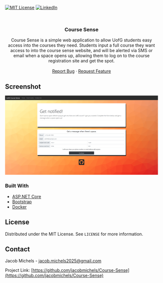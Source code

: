 <!--
*** Thanks for checking out the Best-README-Template. If you have a suggestion
*** that would make this better, please fork the repo and create a pull request
*** or simply open an issue with the tag "enhancement".
*** Thanks again! Now go create something AMAZING! :D
***
***
***
*** To avoid retyping too much info. Do a search and replace for the following:
*** github_username, repo_name, twitter_handle, email, project_title, project_description
-->



<!-- PROJECT SHIELDS -->
<!--
*** I'm using markdown "reference style" links for readability.
*** Reference links are enclosed in brackets [ ] instead of parentheses ( ).
*** See the bottom of this document for the declaration of the reference variables
*** for contributors-url, forks-url, etc. This is an optional, concise syntax you may use.
*** https://www.markdownguide.org/basic-syntax/#reference-style-links
-->

[![MIT License][license-shield]][license-url]
[![LinkedIn][linkedin-shield]][linkedin-url]

<br />
<p align="center">
  <h3 align="center">Course Sense</h3>

  <p align="center">
    Course Sense is a simple web application to allow UofG students easy access into the courses they need. Students input a full course they want access to into the course sense website, and will be alerted via SMS or email when a space opens up, allowing them to log on to the course registration site and get the spot.
    <br />
    <br />
    <a href="https://github.com/jacobmichels/Course-Sense/issues">Report Bug</a>
    ·
    <a href="https://github.com/jacobmichels/Course-Sense/issues">Request Feature</a>
  </p>
</p>


<!-- ABOUT THE PROJECT -->
## Screenshot

[![Product Name Screen Shot][product-screenshot]](https://example.com)


### Built With

* [ASP.NET Core](https://docs.microsoft.com/en-us/aspnet/core/?view=aspnetcore-5.0)
* [Bootstrap](https://getbootstrap.com/)
* [Docker](https://www.docker.com/)

<!-- LICENSE -->
## License

Distributed under the MIT License. See `LICENSE` for more information.



<!-- CONTACT -->
## Contact

Jacob Michels - jacob.michels2025@gmail.com

Project Link: [https://github.com/jacobmichels/Course-Sense](https://github.com/jacobmichels/Course-Sense)




<!-- MARKDOWN LINKS & IMAGES -->
<!-- https://www.markdownguide.org/basic-syntax/#reference-style-links -->
[contributors-shield]: https://img.shields.io/github/contributors/jacobmichels/repo.svg?style=for-the-badge
[contributors-url]: https://github.com/jacobmichels/Course-Sense/graphs/contributors
[forks-shield]: https://img.shields.io/github/forks/jacobmichels/repo.svg?style=for-the-badge
[forks-url]: https://github.com/jacobmichels/Course-Sense/network/members
[stars-shield]: https://img.shields.io/github/stars/jacobmichels/repo.svg?style=for-the-badge
[stars-url]: https://github.com/jacobmichels/Course-Sense/stargazers
[issues-shield]: https://img.shields.io/github/issues/jacobmichels/repo.svg?style=for-the-badge
[issues-url]: https://github.com/jacobmichels/Course-Sense/issues
[license-shield]: https://img.shields.io/github/license/jacobmichels/Course-Sense/repo.svg?style=for-the-badge
[license-url]: https://github.com/jacobmichels/Course-Sense/blob/master/LICENSE
[linkedin-shield]: https://img.shields.io/badge/-LinkedIn-black.svg?style=for-the-badge&logo=linkedin&colorB=555
[linkedin-url]: https://linkedin.com/in/jacobmichels
[product-screenshot]: images/course-sense-landing-page.png
